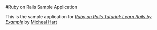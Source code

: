 #Ruby on Rails Sample Application

This is the sample application for [*Ruby on Rails Tuturial: Learn Rails by Example*](http://railstutorial.org/) by [Micheal Hart](http://michealhart.com)